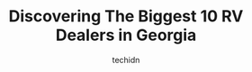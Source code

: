 ---
layout: ampstory
image: https://i0.wp.com/paketmu.com/wp-content/uploads/2023/06/parkway-rv-center-0-in-georgia-1686365864.jpeg?resize=640,853
author: techidn
featured: false
description: Explore the diverse RV Dealer scene in Georgia, home to an incredible selection of 10 establishments catering to every taste. Whether youre in search of iconic favorites or undiscovered tre
title: Discovering The Biggest 10 RV Dealers in Georgia
cover:
   title: Discovering The Biggest 10 RV Dealers in Georgia
   subtitle: RICKPATE
   background: https://paketmu.com/wp-content/uploads/2023/06/parkway-rv-center-0-in-georgia-1686365864.jpeg

pages: 
 - layout: thirds
   top: <h1>#1 Camping World</h1>
   bottom: "<p>Huge shout to Boris Flores. We were first time buyers so he walked us through all the steps. He was very mindful of the RVs, the 2nd one he showed us was our keeper. He </p>"
   background: https://paketmu.com/wp-content/uploads/2023/06/parkway-rv-center-1-in-georgia-1686365864.jpeg
   backgroundblur: true
 - layout: thirds
   top: <h1>#2 RVs.com Showroom</h1>
   bottom: "<p>David was an honest and great salesman. He found exactly what we were looking for.We had a bad experience at the Ridgeland location and it was so refreshing to have David</p>"
   background: https://paketmu.com/wp-content/uploads/2023/06/parkway-rv-center-2-in-georgia-1686365865.jpeg
   cta:
      link: https://paketmu.com/discovering-the-biggest-10-rv-dealers-in-georgia/
      text: Discovering The Biggest 10 RV Dealers in Georgia
 - layout: thirds
   top: <h1>#3 Camping World</h1>
   bottom: "<p>So we decided to go to the Atlanta RV show on 1/28/2022 just to check things out. On 1/29 we purchased our travel trailer from Earnest Pittman with Gander RV. During the </p>"
   background: https://paketmu.com/wp-content/uploads/2023/06/parkway-rv-center-3-in-georgia-1686365866.jpeg
   cta:
      link: https://paketmu.com/discovering-the-biggest-10-rv-dealers-in-georgia/
      text: Discovering The Biggest 10 RV Dealers in Georgia
 - layout: thirds
   top: <h1>#4 Southern RV</h1>
   bottom: "<p>324 Industrial Blvd, McDonough, GA 30253, United States</p>"
   background: https://images.unsplash.com/photo-1547366785-564103df7e13?ixlib=rb-4.0.3&ixid=MnwxMjA3fDB8MHxwaG90by1wYWdlfHx8fGVufDB8fHx8&auto=format&fit=crop&w=640&h=853&q=80
   cta:
      link: https://paketmu.com/discovering-the-biggest-10-rv-dealers-in-georgia/
      text: Discovering The Biggest 10 RV Dealers in Georgia
 - layout: thirds
   top: <h1>#5 Campers Inn RV of Acworth</h1>
   bottom: "<p>5961 Woodstock Rd, Acworth, GA 30102, United States</p>"
   background: https://images.unsplash.com/photo-1552083974-186346191183?ixlib=rb-4.0.3&ixid=MnwxMjA3fDB8MHxwaG90by1wYWdlfHx8fGVufDB8fHx8&auto=format&fit=crop&w=640&h=853&q=80
   cta:
      link: https://paketmu.com/discovering-the-biggest-10-rv-dealers-in-georgia/
      text: Discovering The Biggest 10 RV Dealers in Georgia
 - layout: thirds
   top: <h1>#6 Three Way Campers</h1>
   bottom: "<p>1400 Cobb Pkwy N, Marietta, GA 30062, United States</p>"
   background: https://images.unsplash.com/photo-1533998839656-76f5e4b2bccb?ixlib=rb-4.0.3&ixid=MnwxMjA3fDB8MHxwaG90by1wYWdlfHx8fGVufDB8fHx8&auto=format&fit=crop&w=640&h=853&q=80
   cta:
      link: https://paketmu.com/discovering-the-biggest-10-rv-dealers-in-georgia/
      text: Discovering The Biggest 10 RV Dealers in Georgia
 - layout: thirds
   top: <h1>#7 Campers Inn RV of Tucker</h1>
   bottom: "<p>1825 Tucker Industrial Rd, Tucker, GA 30084, United States</p>"
   background: https://images.unsplash.com/photo-1614648718611-0635f29016cb?ixlib=rb-4.0.3&ixid=MnwxMjA3fDB8MHxwaG90by1wYWdlfHx8fGVufDB8fHx8&auto=format&fit=crop&w=640&h=853&q=80
   cta:
      link: https://paketmu.com/discovering-the-biggest-10-rv-dealers-in-georgia/
      text: Discovering The Biggest 10 RV Dealers in Georgia
 - layout: thirds
   middle: Continue reading...
   background: https://images.unsplash.com/photo-1574169208507-84376144848b?ixlib=rb-4.0.3&ixid=MnwxMjA3fDB8MHxwaG90by1wYWdlfHx8fGVufDB8fHx8&auto=format&fit=crop&w=640&h=853&q=80
   cta:
      link: https://paketmu.com/discovering-the-biggest-10-rv-dealers-in-georgia/
      text: Discovering The Biggest 10 RV Dealers in Georgia
      
---